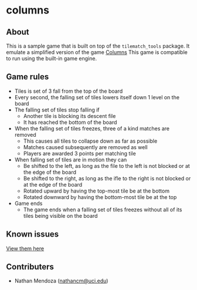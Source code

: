 # columns

## About

This is a sample game that is built on top of the `tilematch_tools` package. It emulate a simplified version of the game [Columns](https://en.wikipedia.org/wiki/Columns_(video_game)) This game is compatible to run using the built-in game engine.

## Game rules

- Tiles is set of 3 fall from the top of the board
- Every second, the falling set of tiles lowers itself down 1 level on the board
- The falling set of tiles stop falling if
    - Another tile is blocking its descent file
    - It has reached the bottom of the board
- When the falling set of tiles freezes, three of a kind matches are removed
    - This causes all tiles to collapse down as far as possible
    - Matches caused subsequently are removed as well
    - Players are awarded 3 points per matching tile
- When falling set of tiles are in motion they can
    - Be shifted to the left, as long as the file to the left is not blocked or at the edge of the board
    - Be shifted to the right, as long as the ifle to the right is not blocked or at the edge of the board
    - Rotated upward by having the top-most tile be at the bottom
    - Rotated downward by having the bottom-most tile be at the top
- Game ends
    - The game ends when a falling set of tiles freezes without all of its tiles being visible on the board

## Known issues

[View them here](https://github.com/inf122-tmge-winter-2023/columns-widget/issues/)

## Contributers

- Nathan Mendoza (nathancm@uci.edu)
